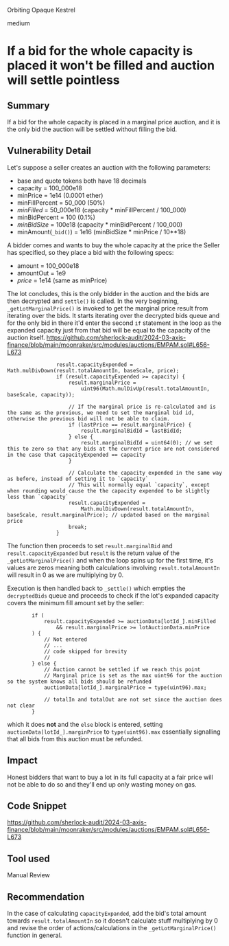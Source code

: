 Orbiting Opaque Kestrel

medium

# If a bid for the whole capacity is placed it won't be filled and auction will settle pointless

## Summary
If a bid for the whole capacity is placed in a marginal price auction, and it is the only bid the auction will be settled without filling the bid.
## Vulnerability Detail
Let's suppose a seller creates an auction with the following parameters:
- base and quote tokens both have 18 decimals
- capacity          = 100_000e18
- minPrice          = 1e14 (0.0001 ether)
- minFillPercent    = 50_000 (50%)
- *minFilled*         = 50_000e18 (capacity * minFillPercent / 100_000)
- minBidPercent     = 100 (0.1%)
- *minBidSize*        = 100e18 (capacity * minBidPercent / 100_000)
- minAmount(`_bid()`) = 1e16 (minBidSize * minPrice / 10\*\*18) 

A bidder comes and wants to buy the whole capacity at the price the Seller has specified, so they place a bid with the following specs:
- amount    = 100_000e18
- amountOut = 1e9
- *price*     = 1e14 (same as minPrice)

The lot concludes, this is the only bidder in the auction and the bids are then decrypted and `settle()` is called. In the very beginning, `_getLotMarginalPrice()` is invoked to get the marginal price result from iterating over the bids. It starts iterating over the decrypted bids queue and for the only bid in there it'd enter the second `if` statement in the loop as the expanded capacity just from that bid will be equal to the capacity of the auction itself.
https://github.com/sherlock-audit/2024-03-axis-finance/blob/main/moonraker/src/modules/auctions/EMPAM.sol#L656-L673
```solidity
                result.capacityExpended = Math.mulDivDown(result.totalAmountIn, baseScale, price);
                if (result.capacityExpended >= capacity) {
                    result.marginalPrice =
                        uint96(Math.mulDivUp(result.totalAmountIn, baseScale, capacity));

                    // If the marginal price is re-calculated and is the same as the previous, we need to set the marginal bid id, otherwise the previous bid will not be able to claim.
                    if (lastPrice == result.marginalPrice) {
                        result.marginalBidId = lastBidId;
                    } else {
                        result.marginalBidId = uint64(0); // we set this to zero so that any bids at the current price are not considered in the case that capacityExpended == capacity
                    }

                    // Calculate the capacity expended in the same way as before, instead of setting it to `capacity`
                    // This will normally equal `capacity`, except when rounding would cause the the capacity expended to be slightly less than `capacity`
                    result.capacityExpended =
                        Math.mulDivDown(result.totalAmountIn, baseScale, result.marginalPrice); // updated based on the marginal price
                    break;
                }
```

The function then proceeds to set `result.marginalBid` and `result.capacityExpanded` but `result` is the return value of the `_getLotMarginalPrice()` and when the loop spins up for the first time, it's values are zeros meaning both calculations involving `result.totalAmountIn` will result in 0 as we are multiplying by 0.

Execution is then handled back to `_settle()` which empties the `decryptedBids` queue and proceeds to check if the lot's expanded capacity covers the minimum fill amount set by the seller:
```solidity
        if (
            result.capacityExpended >= auctionData[lotId_].minFilled
                && result.marginalPrice >= lotAuctionData.minPrice
        ) {
		    // Not entered
		    // ...
		    // code skipped for brevity
		    //
        } else {
            // Auction cannot be settled if we reach this point
            // Marginal price is set as the max uint96 for the auction so the system knows all bids should be refunded
            auctionData[lotId_].marginalPrice = type(uint96).max;

            // totalIn and totalOut are not set since the auction does not clear
        }
```
which it does **not** and the `else` block is entered, setting `auctionData[lotId_].marginPrice` to `type(uint96).max` essentially signalling that all bids from this auction must be refunded.

## Impact
Honest bidders that want to buy a lot in its full capacity at a fair price will not be able to do so and they'll end up only wasting money on gas.
## Code Snippet
https://github.com/sherlock-audit/2024-03-axis-finance/blob/main/moonraker/src/modules/auctions/EMPAM.sol#L656-L673

## Tool used
Manual Review
## Recommendation
In the case of calculating `capacityExpanded`, add the bid's total amount towards `result.totalAmountIn` so it doesn't calculate stuff multiplying by 0 and revise the order of actions/calculations in the `_getLotMarginalPrice()` function in general.
